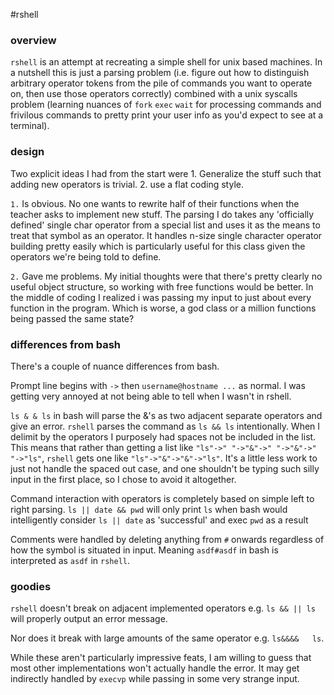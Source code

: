 #rshell

### overview
`rshell` is an attempt at recreating a simple shell for unix based machines. In a nutshell this is just a parsing problem (i.e. figure out how to distinguish arbitrary operator tokens from the pile of commands you want to operate on, then use those operators correctly) combined with a unix syscalls problem (learning nuances of `fork` `exec` `wait` for processing commands and frivilous commands to pretty print your user info as you'd expect to see at a terminal).

### design

Two explicit ideas I had from the start were 1. Generalize the stuff such that adding new operators is trivial. 2. use a flat coding style.

`1.` Is obvious. No one wants to rewrite half of their functions when the teacher asks to implement new stuff. The parsing I do takes any 'officially defined' single char operator from a special list and uses it as the means to treat that symbol as an operator. It handles n-size single character operator building pretty easily which is particularly useful for this class given the operators we're being told to define.

`2.` Gave me problems. My initial thoughts were that there's pretty clearly no useful object structure, so working with free functions would be better. In the middle of coding I realized i was passing my input to just about every function in the program. Which is worse, a god class or a million functions being passed the same state?

### differences from bash

There's a couple of nuance differences from bash. 

Prompt line begins with `->` then `username@hostname ...` as normal. I was getting very annoyed at not being able to tell when I wasn't in rshell.

`ls & & ls` in bash will parse the &'s as two adjacent separate operators and give an error. `rshell` parses the command as `ls && ls` intentionally. When I delimit by the operators I purposely had spaces not be included in the list. This means that rather than getting a list like `"ls"->" "->"&"->" "->"&"->" "->"ls"`, `rshell` gets one like `"ls"->"&"->"&"->"ls"`. It's a little less work to just not handle the spaced out case, and one shouldn't be typing such silly input in the first place, so I chose to avoid it altogether.

Command interaction with operators is completely based on simple left to right parsing. `ls || date && pwd` will only print `ls` when bash would intelligently consider `ls || date` as 'successful' and exec `pwd` as a result

Comments were handled by deleting anything from `#` onwards regardless of how the symbol is situated in input. Meaning `asdf#asdf` in bash is interpreted as `asdf` in `rshell`.


### goodies

`rshell` doesn't break on adjacent implemented operators e.g. `ls && || ls` will properly output an error message.

Nor does it break with large amounts of the same operator e.g. `ls&&&&   ls`.

While these aren't particularly impressive feats, I am willing to guess that most other implementations won't actually handle the error. It may get indirectly handled by `execvp` while passing in some very strange input.
